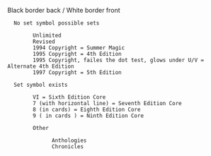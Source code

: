 

Black border back / White border front

      No set symbol possible sets

            Unlimited
            Revised
            1994 Copyright = Summer Magic
            1995 Copyright = 4th Edition 
            1995 Copyright, failes the dot test, glows under U/V = Alternate 4th Edition 
            1997 Copyright = 5th Edition

      Set symbol exists

            VI = Sixth Edition Core
            7 (with horizontal line) = Seventh Edition Core
            8 (in cards) = Eighth Edition Core
            9 ( in cards ) = Ninth Edition Core

            Other 

                  Anthologies
                  Chronicles


